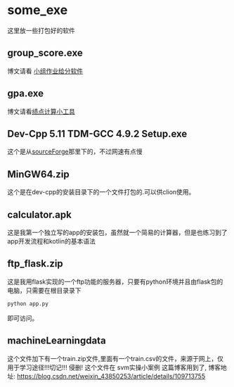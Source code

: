 # some_exe
这里放一些打包好的软件

## group_score.exe
博文请看 [小组作业给分软件](https://www.jianshu.com/p/9f718e9b9790)

## gpa.exe
博文请看[绩点计算小工具](https://www.jianshu.com/p/b2d2cb685742)

## Dev-Cpp 5.11 TDM-GCC 4.9.2 Setup.exe
这个是从[sourceForge](https://sourceforge.net/projects/orwelldevcpp/)那里下的，不过网速有点慢

## MinGW64.zip
这个是在dev-cpp的安装目录下的一个文件打包的.可以供clion使用。

## calculator.apk
这是我第一个独立写的app的安装包，虽然就一个简易的计算器，但是也练习到了app开发流程和kotlin的基本语法

## ftp_flask.zip
这是我用flask实现的一个ftp功能的服务器，只要有python环境并且由flask包的电脑，只需要在根目录录下
```python
python app.py
```
即可访问。

## machineLearningdata
这个文件加下有一个train.zip文件,里面有一个train.csv的文件，来源于网上，仅用于学习途径!!!切记!!!
侵删! 这个文件在 svm实操小案例 这篇博客用到了, 博客地址: https://blog.csdn.net/weixin_43850253/article/details/109713755